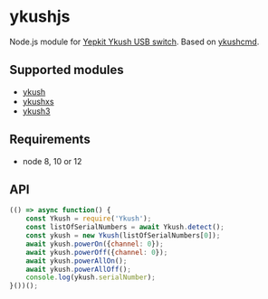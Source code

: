 # ykushjs
Node.js module for [Yepkit Ykush USB switch](https://www.yepkit.com/products/ykush).
Based on [ykushcmd](https://github.com/Yepkit/ykush).

## Supported modules

* [ykush](https://www.yepkit.com/products/ykush)
* [ykushxs](https://www.yepkit.com/product/300115/YKUSHXS)
* [ykush3](https://www.yepkit.com/product/300110/YKUSH3)


## Requirements
* node 8, 10 or 12

## API

```js
(() => async function() {
    const Ykush = require('Ykush');
    const listOfSerialNumbers = await Ykush.detect();
    const ykush = new Ykush(listOfSerialNumbers[0]);
    await ykush.powerOn({channel: 0});
    await ykush.powerOff({channel: 0});
    await ykush.powerAllOn();
    await ykush.powerAllOff();
    console.log(ykush.serialNumber);
}())();
```
